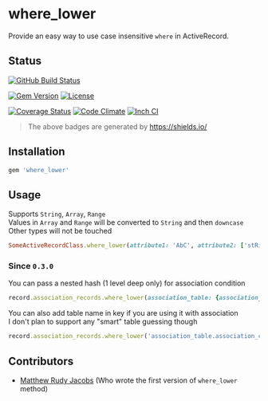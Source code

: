 # where_lower

Provide an easy way to use case insensitive `where` in ActiveRecord.


## Status

[![GitHub Build Status](https://img.shields.io/github/actions/workflow/status/PikachuEXE/where_lower/tests.yaml?branch=master&style=flat-square)](https://github.com/PikachuEXE/where_lower/actions/workflows/tests.yaml)

[![Gem Version](http://img.shields.io/gem/v/where_lower.svg?style=flat-square)](http://badge.fury.io/rb/where_lower)
[![License](https://img.shields.io/github/license/PikachuEXE/where_lower.svg?style=flat-square)](http://badge.fury.io/rb/where_lower)

[![Coverage Status](http://img.shields.io/coveralls/PikachuEXE/where_lower.svg?style=flat-square)](https://coveralls.io/r/PikachuEXE/where_lower)
[![Code Climate](https://img.shields.io/codeclimate/maintainability/PikachuEXE/where_lower.svg?style=flat-square)](https://codeclimate.com/github/PikachuEXE/where_lower)
[![Inch CI](https://inch-ci.org/github/PikachuEXE/where_lower.svg?branch=master)](https://inch-ci.org/github/PikachuEXE/where_lower)

> The above badges are generated by https://shields.io/


## Installation

```ruby
gem 'where_lower'
```


## Usage
Supports `String`, `Array`, `Range`  
Values in `Array` and `Range` will be converted to `String` and then `downcase`  
Other types will not be touched

```ruby
SomeActiveRecordClass.where_lower(attribute1: 'AbC', attribute2: ['stRing', 123, :symBol], attribute3: ('AA'..'AZ'))
```

### Since `0.3.0`
You can pass a nested hash (1 level deep only) for association condition
```ruby
record.association_records.where_lower(association_table: {association_column: value})
```

You can also add table name in key if you are using it with association  
I don't plan to support any "smart" table guessing though
```ruby
record.association_records.where_lower('association_table.association_column' => value)
```


## Contributors
- [Matthew Rudy Jacobs](https://github.com/matthewrudy) (Who wrote the first version of `where_lower` method)
